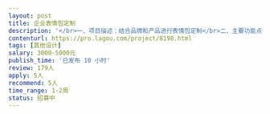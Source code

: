 ```yaml
---                
layout: post       
title: 企业表情包定制           
description: '</br>一、项目描述：结合品牌和产品进行表情包定制</br>二、主要功能点：用于与客户、消费者。</br>三、可参考产品：无</br>四、人员要求：有创意、有想法、耐心、有契约精神。</br>'     
contenturl: https://pro.lagou.com/project/8198.html      
tags: [其他设计]            
salary: 3000-5000元          
publish_time: '已发布 10 小时'         
review: 179人                   
apply: 5人                   
recommend: 5人                   
time_range: 1-2周              
status: 招募中                  
---                 
```

